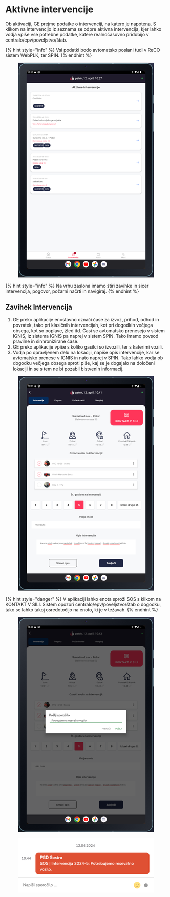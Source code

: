 # Aktivne intervencije

Ob aktivaciji, GE prejme podatke o intervenciji, na katero je napotena. S klikom na intervencijo iz seznama se odpre aktivna intervencija, kjer lahko vodja vpiše vse potrebne podatke, katere realnočasovno pridobijo v centralo/epv/poveljstvo/štab.

{% hint style="info" %}
Vsi podatki bodo avtomatsko poslani tudi v ReCO sistem WebPLK, ter SPIN.
{% endhint %}

<figure><img src="../../.gitbook/assets/image (1) (1) (1).png" alt=""><figcaption></figcaption></figure>



{% hint style="info" %}
Na vrhu zaslona imamo štiri zavihke in sicer intervencija, pogovor, požarni načrti in navigiraj.
{% endhint %}

## Zavihek Intervencija

1. GE preko aplikacije enostavno označi čase za izvoz, prihod, odhod in povratek, tako pri klasičnih intervencijah, kot pri dogodkih večjega obsega, kot so poplave, žled itd. Časi se avtomatsko prenesejo v sistem IGNIS, iz sistema IGNIS pa naprej v sistem SPIN. Tako imamo povsod pravilne in sinhronizirane čase.
2. GE preko aplikacije vpiše s koliko gasilci so izvozili, ter s katerimi vozili.
3. Vodja po opravljenem delu na lokaciji, napiše opis intervencije, kar se avtomatsko prenese v IGNIS in nato naprej v SPIN. Tako lahko vodja ob dogodku večjega obsega sproti piše, kaj se je dogajalo na določeni lokaciji in se s tem ne bi pozabil bistvenih informacij.

<figure><img src="../../.gitbook/assets/image (2).png" alt=""><figcaption></figcaption></figure>

{% hint style="danger" %}
V aplikaciji lahko enota sproži SOS s klikom na KONTAKT V SILI. Sistem opozori centralo/epv/poveljstvo/štab o dogodku, tako se lahko takoj osredotočijo na enoto, ki je v težavah.
{% endhint %}

<figure><img src="../../.gitbook/assets/image (3).png" alt=""><figcaption></figcaption></figure>

<figure><img src="../../.gitbook/assets/image (4).png" alt=""><figcaption></figcaption></figure>
